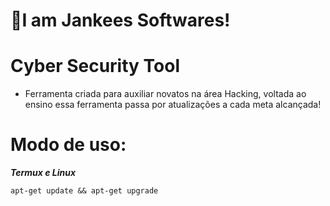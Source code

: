 <h1>💫I am Jankees Softwares!</h1>

# Cyber Security Tool
   - Ferramenta criada para auxiliar novatos na área Hacking, voltada ao ensino essa ferramenta passa por atualizações a cada meta alcançada!

# Modo de uso:
   ___Termux e Linux___

    apt-get update && apt-get upgrade
    
